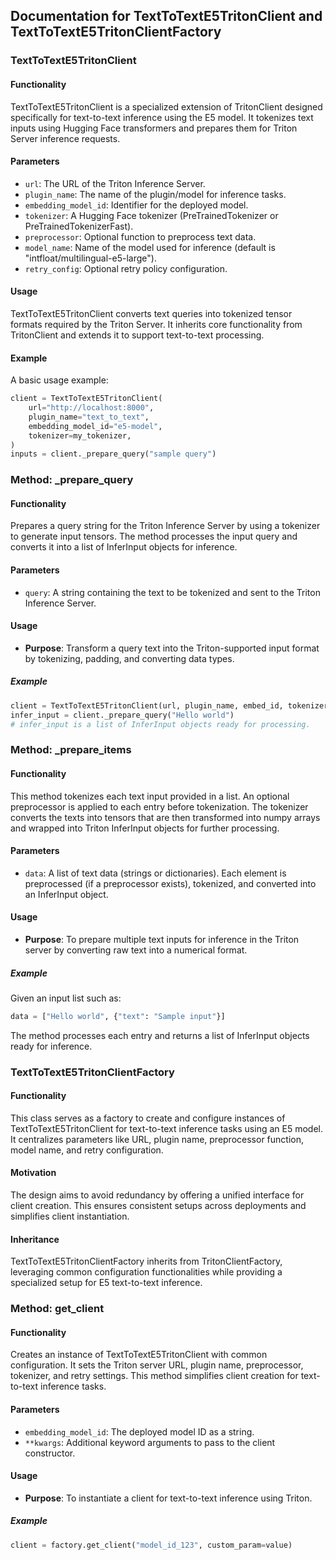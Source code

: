 ## Documentation for TextToTextE5TritonClient and TextToTextE5TritonClientFactory

### TextToTextE5TritonClient

#### Functionality
TextToTextE5TritonClient is a specialized extension of TritonClient designed specifically for text-to-text inference using the E5 model. It tokenizes text inputs using Hugging Face transformers and prepares them for Triton Server inference requests.

#### Parameters
- `url`: The URL of the Triton Inference Server.
- `plugin_name`: The name of the plugin/model for inference tasks.
- `embedding_model_id`: Identifier for the deployed model.
- `tokenizer`: A Hugging Face tokenizer (PreTrainedTokenizer or PreTrainedTokenizerFast).
- `preprocessor`: Optional function to preprocess text data.
- `model_name`: Name of the model used for inference (default is "intfloat/multilingual-e5-large").
- `retry_config`: Optional retry policy configuration.

#### Usage
TextToTextE5TritonClient converts text queries into tokenized tensor formats required by the Triton Server. It inherits core functionality from TritonClient and extends it to support text-to-text processing.

#### Example
A basic usage example:
```python
client = TextToTextE5TritonClient(
    url="http://localhost:8000",
    plugin_name="text_to_text",
    embedding_model_id="e5-model",
    tokenizer=my_tokenizer,
)
inputs = client._prepare_query("sample query")
```

### Method: _prepare_query

#### Functionality
Prepares a query string for the Triton Inference Server by using a tokenizer to generate input tensors. The method processes the input query and converts it into a list of InferInput objects for inference.

#### Parameters
- `query`: A string containing the text to be tokenized and sent to the Triton Inference Server.

#### Usage
- **Purpose**: Transform a query text into the Triton-supported input format by tokenizing, padding, and converting data types.

##### Example
```python
client = TextToTextE5TritonClient(url, plugin_name, embed_id, tokenizer)
infer_input = client._prepare_query("Hello world")
# infer_input is a list of InferInput objects ready for processing.
```

### Method: _prepare_items

#### Functionality
This method tokenizes each text input provided in a list. An optional preprocessor is applied to each entry before tokenization. The tokenizer converts the texts into tensors that are then transformed into numpy arrays and wrapped into Triton InferInput objects for further processing.

#### Parameters
- `data`: A list of text data (strings or dictionaries). Each element is preprocessed (if a preprocessor exists), tokenized, and converted into an InferInput object.

#### Usage
- **Purpose**: To prepare multiple text inputs for inference in the Triton server by converting raw text into a numerical format.

##### Example
Given an input list such as:
```python
data = ["Hello world", {"text": "Sample input"}]
```
The method processes each entry and returns a list of InferInput objects ready for inference.

### TextToTextE5TritonClientFactory

#### Functionality
This class serves as a factory to create and configure instances of TextToTextE5TritonClient for text-to-text inference tasks using an E5 model. It centralizes parameters like URL, plugin name, preprocessor function, model name, and retry configuration.

#### Motivation
The design aims to avoid redundancy by offering a unified interface for client creation. This ensures consistent setups across deployments and simplifies client instantiation.

#### Inheritance
TextToTextE5TritonClientFactory inherits from TritonClientFactory, leveraging common configuration functionalities while providing a specialized setup for E5 text-to-text inference.

### Method: get_client

#### Functionality
Creates an instance of TextToTextE5TritonClient with common configuration. It sets the Triton server URL, plugin name, preprocessor, tokenizer, and retry settings. This method simplifies client creation for text-to-text inference tasks.

#### Parameters
- `embedding_model_id`: The deployed model ID as a string.
- `**kwargs`: Additional keyword arguments to pass to the client constructor.

#### Usage
- **Purpose**: To instantiate a client for text-to-text inference using Triton.

##### Example
```python
client = factory.get_client("model_id_123", custom_param=value)
```